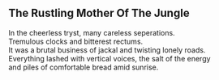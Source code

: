 The Rustling Mother Of The Jungle
---------------------------------
In the cheerless tryst, many careless seperations.  
Tremulous clocks and bitterest rectums.  
It was a brutal business of jackal and twisting lonely roads.  
Everything lashed with vertical voices, the salt of the energy  
and piles of comfortable bread amid sunrise.  
